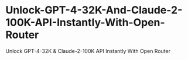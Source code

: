 # Unlock-GPT-4-32K-And-Claude-2-100K-API-Instantly-With-Open-Router
Unlock GPT-4-32K &amp; Claude-2-100K API Instantly With Open Router
